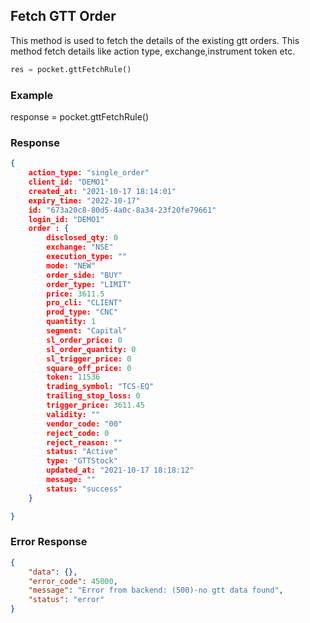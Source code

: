 ## Fetch GTT Order
This method is used to fetch the details of the existing gtt orders. This method fetch details like action type, exchange,instrument token etc.

```python
res = pocket.gttFetchRule()
```
### Example
response = pocket.gttFetchRule()

### Response
```json
{
    action_type: "single_order"
    client_id: "DEMO1"
    created_at: "2021-10-17 18:14:01"
    expiry_time: "2022-10-17"
    id: "673a20c8-80d5-4a0c-8a34-23f20fe79661"
    login_id: "DEMO1"
    order : {
        disclosed_qty: 0
        exchange: "NSE"
        execution_type: ""
        mode: "NEW"
        order_side: "BUY"
        order_type: "LIMIT"
        price: 3611.5
        pro_cli: "CLIENT"
        prod_type: "CNC"
        quantity: 1
        segment: "Capital"
        sl_order_price: 0
        sl_order_quantity: 0
        sl_trigger_price: 0
        square_off_price: 0
        token: 11536
        trading_symbol: "TCS-EQ"
        trailing_stop_loss: 0
        trigger_price: 3611.45
        validity: ""
        vendor_code: "00"
        reject_code: 0
        reject_reason: ""
        status: "Active"
        type: "GTTStock"
        updated_at: "2021-10-17 18:18:12"
        message: ""
        status: "success"
    }

}
```

### Error Response
```json
{
    "data": {},
    "error_code": 45000,
    "message": "Error from backend: (500)-no gtt data found",
    "status": "error"
}
```